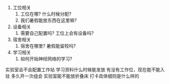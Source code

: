 1. 工位相关
	1. 工位在哪? 什么时候分配?
	2. 我们暑假能放东西在这里嘛?
2. 设备相关
	1. 需要自己配置吗? 工位上会有设备吗?
3. 宿舍相关
	1. 宿舍在哪里? 暑假能留校吗?
4. 学习相关
	1. 如何开始神经网络的学习?

实验室会不会配置工作站
学习资料什么时候能发放
有没有工作位，现在能不能入驻
多久开一次组会
实验室能不能放折叠床
打卡具体细则是什么样的
